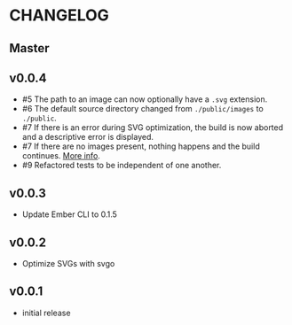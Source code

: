 # CHANGELOG

## Master

## v0.0.4

* #5 The path to an image can now optionally have a `.svg` extension.
* #6 The default source directory changed from `./public/images` to `./public`.
* #7 If there is an error during SVG optimization, the build is now aborted and a descriptive error is displayed.
* #7 If there are no images present, nothing happens and the build continues. [More info](https://github.com/minutebase/ember-inline-svg/issues/1#issuecomment-70625510).
* #9 Refactored tests to be independent of one another.

## v0.0.3

* Update Ember CLI to 0.1.5

## v0.0.2

* Optimize SVGs with svgo

## v0.0.1

* initial release
